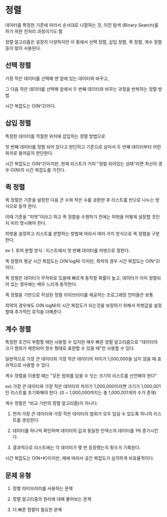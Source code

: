 <h1>정렬</h1>

데이터를 특정한 기준에 따라서 순서대로 나열하는 것, 이진 탐색 (Binary Search)를 하기 위한 전처리 과정이기도 함

정렬 알고리즘은 굉장히 다양하지만 이 중에서 선택 정렬, 삽입 정렬, 퀵 정렬, 계수 정렬 등이 많이 사용된다.

<h2>선택 정렬</h2>

가장 작은 데이터를 선택해 맨 앞에 있는 데이터와 바꾸고, 

그 다음 작은 데이터를 선택해 앞에서 두 번째 데이터와 바꾸는 과정을 반복하는 정렬 방법

시간 복잡도는 O(N^2)이다.


<h2>삽입 정렬</h2>

특정한 데이터를 적절한 위치에 삽입하는 정렬 방법으로

첫 번쨰 데이터를 정렬 되어 있다고 판단하고 기준으로 삼아서 두 번쨰 데이터부터 어떤 위치로 들어갈지 판단한다.

시간 복잡도는 O(N^2)이지만, 현재 리스트가 거의 "정렬 되어있는 상태"라면 최선의 경우 O(N)의 시간 복잡도를 가진다.


<h2>퀵 정렬</h2>

퀵 정렬은 기준을 설정한 다음 큰 수와 작은 수를 쿄환한 후 리스트를 반으로 나누는 방식으로 동작 한다.

이때 기준을 "피벗"이라고 하고 퀵 정렬을 수행하기 전에는 피벗을 어떻게 설장할 것인지 미리 명시해야 한다.

피벗을 설정하고 리스트를 분할하는 방법에 따라서 여러 가지 방식으로 퀵 정렬을 구분한다.

ex 1. 호어 분할 방식 : 리스트에서 첫 번째 데이터를 피벗으로 정한다.


퀵 정렬의 평균 시간 복잡도는 O(N logN) 이지만, 최악의 경우 시간 복잡도는 O(N^2)이다.
 
퀵 정렬은 데이터가 무작위로 있을때 빠르게 동작할 확률이 높고, 데이터가 이미 정렬되어 있는 경우에는 매우 느리게 동작한다.


퀵 정렬을 기반으로 작성된 정렬 라이브러리를 제공하는 프로그래밍 언어들은 보통 

최악의 경우에도 O(N logN)의 시간 복잡도가 되는것을 보장하기 위해서 피벗값을 설정할때 추가적인 로직을 더해준다.


<h2>계수 정렬</h2>

특정한 조건이 부합할 때만 사용할 수 있지만 매우 빠른 정렬 알고리즘으로 "데이터의 크기 범위가 제한되어 정수 형태로 표현할 수 있을 때"만 사용할 수 있다.

일반적으로 가장 큰 데이터와 가장 작은 데이터의 차이가 1,000,000을 넘지 않을 때 효과적으로 사용할 수 있다.

계수 정렬을 이용할 때는 "모든 범위를 담을 수 잇는 크기의 리스트를 선언해야 한다" 

ex) 가장 큰 데이터와 가장 작은 데이터의 차이가 1,000,000이라면 크기가 1,000,001 인 리스트를 초기화해야 한다. (0 ~ 1,000,000까지는 총 1,000,001개의 수가 존재)

계수 정렬은 "비교 기반의 정렬 알고리즘)이 아니다. 

1. 먼저 가장 큰 데이터와 가장 작은 데이터의 범위가 모두 담길 수 있도록 하나의 리스트를 생성한다.

2. 데이터를 하나씩 확인하며 데이터의 값과 동일한 인덱스의 데이터를 1씩 증가시킨다.

3. 결과적으로 리스트에는 각 데이터가 몇 번 등장했는지 횟수가 기록된다.

시간 복잡도는 O(N+K)이지만, 때에 따라서 공간 복잡도가 심각하게 비효율적이다.

<h2>문제 유형</h2>

1. 정렬 라이브러리를 사용하는 문제

2. 정렬 알고리즘의 원리에 대해 물어보는 문제

3. 더 빠른 정렬이 필요한 문제
